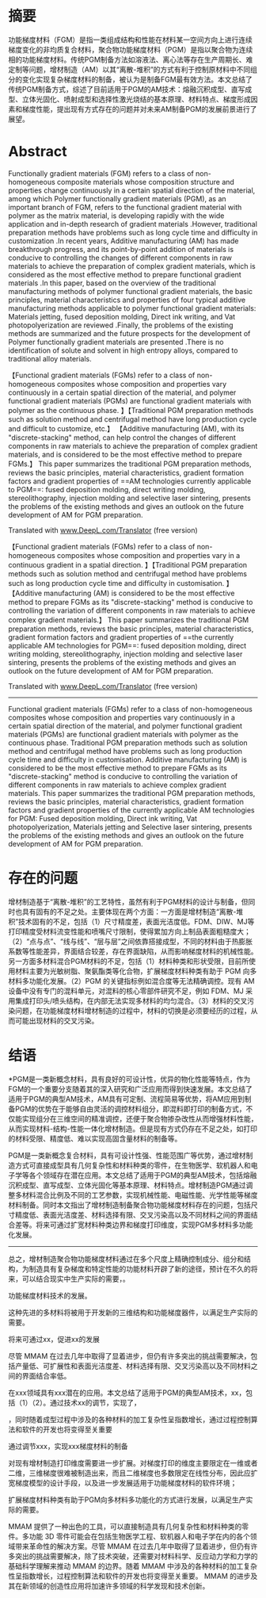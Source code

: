 # 摘要
功能梯度材料（FGM）是指一类组成结构和性能在材料某一空间方向上进行连续梯度变化的非均质复合材料，聚合物功能梯度材料（PGM）是指以聚合物为连续相的功能梯度材料。传统PGM制备方法如溶液法、离心法等存在生产周期长、难定制等问题，增材制造（AM）以其“离散-堆积”的方式有利于控制原材料中不同组分的变化实现复杂梯度材料的制备，被认为是制备FGM最有效方法。本文总结了传统PGM制备方式，综述了目前适用于PGM的AM技术：熔融沉积成型、直写成型、立体光固化、喷射成型和选择性激光烧结的基本原理、材料特点、梯度形成因素和梯度性能，提出现有方式存在的问题并对未来AM制备PGM的发展前景进行了展望。

# Abstract
Functionally gradient materials (FGM) refers to a class of non-homogeneous composite materials whose composition structure and properties change continuously in a certain spatial direction of the material, among which Polymer functionally gradient materials (PGM), as an important branch of FGM, refers to the functional gradient material with polymer as the matrix material, is developing rapidly with the wide application and in-depth research of gradient materials .However, traditional preparation methods have problems such as long cycle time and difficulty in customization .In recent years, Additive manufacturing (AM) has made breakthrough progress, and its point-by-point addition of materials is conducive to controlling the changes of different components in raw materials to achieve the preparation of complex gradient materials, which is considered as the most effective method to prepare functional gradient materials .In this paper, based on the overview of the traditional manufacturing methods of polymer functional gradient materials, the basic principles, material characteristics and properties of four typical additive manufacturing methods applicable to polymer functional gradient materials: Materials jetting, fused deposition molding, Direct ink writing, and Vat photopolyerization are reviewed .Finally, the problems of the existing methods are summarized and the future prospects for the development of Polymer functionally gradient materials are presented .There is no identification of solute and solvent in high entropy alloys, compared to traditional alloy materials.

【Functional gradient materials (FGMs) refer to a class of non-homogeneous composites whose composition and properties vary continuously in a certain spatial direction of the material, and polymer functional gradient materials (PGMs) are functional gradient materials with polymer as the continuous phase. 】【Traditional PGM preparation methods such as solution method and centrifugal method have long production cycle and difficult to customize, etc.】 【Additive manufacturing (AM), with its "discrete-stacking" method, can help control the changes of different components in raw materials to achieve the preparation of complex gradient materials, and is considered to be the most effective method to prepare FGMs.】 This paper summarizes the traditional PGM preparation methods, reviews the basic principles, material characteristics, gradient formation factors and gradient properties of ==AM technologies currently applicable to PGM==: fused deposition molding, direct writing molding, stereolithography, injection molding and selective laser sintering, presents the problems of the existing methods and gives an outlook on the future development of AM for PGM preparation.

Translated with www.DeepL.com/Translator (free version)

【Functional gradient materials (FGMs) refer to a class of non-homogeneous composites whose composition and properties vary in a continuous gradient in a spatial direction. 】【Traditional PGM preparation methods such as solution method and centrifugal method have problems such as long production cycle time and difficulty in customisation. 】【Additive manufacturing (AM) is considered to be the most effective method to prepare FGMs as its "discrete-stacking" method is conducive to controlling the variation of different components in raw materials to achieve complex gradient materials.】 This paper summarizes the traditional PGM preparation methods, reviews the basic principles, material characteristics, gradient formation factors and gradient properties of ==the currently applicable AM technologies for PGM==: fused deposition molding, direct writing molding, stereolithography, injection molding and selective laser sintering, presents the problems of the existing methods and gives an outlook on the future development of AM for PGM preparation.

Translated with www.DeepL.com/Translator (free version)

---

Functional gradient materials (FGMs) refer to a class of non-homogeneous composites whose composition and properties vary continuously in a certain spatial direction of the material, and polymer functional gradient materials (PGMs) are functional gradient materials with polymer as the continuous phase. Traditional PGM preparation methods such as solution method and centrifugal method have problems such as long production cycle time and difficulty in customisation. Additive manufacturing (AM) is considered to be the most effective method to prepare FGMs as its "discrete-stacking" method is conducive to controlling the variation of different components in raw materials to achieve complex gradient materials.  This paper summarizes the traditional PGM preparation methods, reviews the basic principles, material characteristics, gradient formation factors and gradient properties of the currently applicable AM technologies for PGM: Fused deposition molding, Direct ink writing, Vat photopolyerization, Materials jetting and Selective laser sintering, presents the problems of the existing methods and gives an outlook on the future development of AM for PGM preparation.

# 存在的问题

增材制造基于“离散-堆积”的工艺特性，虽然有利于PGM材料的设计与制备，但同时也具有固有的不足之处。主要体现在两个方面：一方面是增材制造“离散-堆积”技术固有的不足，包括（1）尺寸精度差，表面光洁度低。FDM、DIW、MJ等打印精度受材料流变性能和喷嘴尺寸限制，使得累加方向上制品表面粗糙度大；（2）“点与点”、“线与线”、“层与层”之间依靠搭接成型，不同的材料由于热膨胀系数等性能差异，界面结合较差，存在界面缺陷，从而影响梯度材料的机械性能。另一方面多材料混合PGM材料的不足，包括（1）材料种类和形状受限，目前所使用材料主要为光敏树脂、聚氨酯类等化合物，扩展梯度材料种类有助于 PGM 向多材料多功能化发展。（2）PGM 的关键指标例如混合度等无法精确调控。现有 AM 设备中没有专门的混料单元，对混料的核心零部件研究不足，例如 FDM、MJ 采用集成打印头/喷头结构，在内部无法实现多材料的均匀混合。（3）材料的交叉污染问题，在功能梯度材料增材制造的过程中，材料的切换是必须要经历的过程，从而可能出现材料的交叉污染。 



# 结语

*PGM是一类新概念材料，具有良好的可设计性，优异的物化性能等特点，作为FGM的一个重要分支随着其的深入研究和广泛应用而得到快速发展。本文总结了适用于PGM的典型AM技术，AM具有可定制、流程简易等优势，将AM应用到制备PGM的优势在于能够自由灵活的调控材料组分，即混料即打印的制备方式，不仅能实现组分在三维空间的精准调控，还便于聚合物掺杂改性从而增强材料性能，从而实现材料-结构-性能一体化增材制造。但是现有方式仍存在不足之处，如打印的材料受限、精度低、难以实现高固含量材料的制备等。


PGM是一类新概念复合材料，具有可设计性强、性能范围广等优势，通过增材制造方式可直接成型具有几何复杂性和材料种类的零件，在生物医学、软机器人和电子学等各个领域存在潜在应用。本文总结了适用于PGM的典型AM技术，包括熔融沉积成型、直写成型、立体光固化等基本原理、材料特点。增材制造PGM通过调整多材料混合比例及不同的工艺参数，实现机械性能、电磁性能、光学性能等梯度材料制备。同时本文指出了增材制造制备聚合物功能梯度材料存在的问题，包括尺寸精度低、表面光洁度差、材料选择有限、交叉污染高以及不同材料之间的界面结合差等。将来可通过扩宽材料种类边界和梯度打印维度，实现PGM多材料多功能化发展。

---
总之，增材制造聚合物功能梯度材料通过在多个尺度上精确控制成分、组分和结构，为制造具有复杂梯度和特定性能的功能材料开辟了新的途径，预计在不久的将来，可以结合现实中生产实际的需要，。

功能梯度材料技术的发展。


这种先进的多材料将被用于开发新的三维结构和功能梯度器件，以满足生产实际的需要。 

将来可通过xx，促进xx的发展

尽管 MMAM 在过去几年中取得了显着进步，但仍有许多突出的挑战需要解决，包括产量低、可扩展性和表面光洁度差、材料选择有限、交叉污染高以及不同材料之间的界面结合率低。

在xxx领域具有xxx潜在的应用。本文总结了适用于PGM的典型AM技术，xx，包括（1）（2）。通过技术xx的调节，实现了，

，同时随着成型过程中涉及的各种材料的加工复杂性呈指数增长，通过过程控制算法和软件的开发也将变得至关重要

通过调节xxx，实现xxx梯度材料的制备

对现有增材制造打印维度需要进一步扩展。对梯度打印的维度主要限定在一维或者二维，三维梯度很难被制造出来，而且二维梯度也多数限定在线性分布，因此应扩宽梯度模型的设计手段，以及进一步发展适用于功能梯度材料的软件环境；

扩展梯度材料种类有助于PGM向多材料多功能化的方式进行发展，以满足生产实际的需要。

MMAM 提供了一种出色的工具，可以直接制造具有几何复杂性和材料种类的零件。多功能 3D 零件可能会在包括生物医学工程、软机器人和电子学在内的各个领域带来革命性的解决方案。尽管 MMAM 在过去几年中取得了显着进步，但仍有许多突出的挑战需要解决，除了技术突破，还需要对材料科学、反应动力学和力学的基础科学理解来推动 MMAM 的边界。随着 MMAM 中涉及的各种材料的加工复杂性呈指数增长，过程控制算法和软件的开发也将变得至关重要。 MMAM 的进步及其在新领域的创造性应用将加速许多领域的科学发现和技术创新。